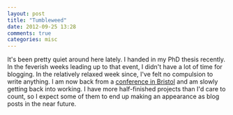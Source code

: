 ```yaml
---
layout: post
title: "Tumbleweed"
date: 2012-09-25 13:28
comments: true
categories: misc
---
```

It's been pretty quiet around here lately.
I handed in my PhD thesis recently.
In the feverish weeks leading up to that event, 
I didn't have a lot of time for blogging.
In the relatively relaxed week since,
I've felt no compulsion to write anything.
I am now back from a 
[conference in Bristol](http://www.bris.ac.uk/structuralism/closing-conference/)
and am slowly getting back into working.
I have more half-finished projects than I'd care to count,
so I expect some of them to end up 
making an appearance as blog posts in the near future.
